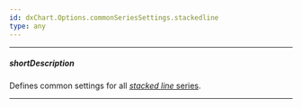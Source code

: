 ```yaml
---
id: dxChart.Options.commonSeriesSettings.stackedline
type: any
---
```

---
##### shortDescription
Defines common settings for all [*stacked line* series](/api-reference/20%20Data%20Visualization%20Widgets/dxChart/5%20Series%20Types/StackedLineSeries '/Documentation/ApiReference/UI_Components/dxChart/Series_Types/StackedLineSeries/').

---
